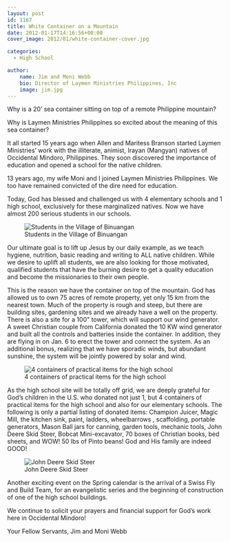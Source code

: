 ```yaml
---
layout: post
id: 1167
title: White Container on a Mountain
date: 2012-01-17T14:16:56+00:00
cover_image: 2012/01/white-container-cover.jpg

categories:
  - High School

author:
    name: Jim and Moni Webb
    bio: Director of Laymen Ministries Philippines, Inc
    image: jim.jpg
---
```


Why is a 20’ sea container sitting on top of a remote Philippine mountain?

Why is Laymen Ministries Philippines so excited about the meaning of this sea container?

It all started 15 years ago when Allen and Maritess Branson started Laymen Ministries’ work with the illiterate, animist, Irayan (Mangyan) natives of Occidental Mindoro, Philippines. They soon discovered the importance of education and opened a school for the native children.

13 years ago, my wife Moni and I joined Laymen Ministries Philippines. We too have remained convicted of the dire need for education.

Today, God has blessed and challenged us with 4 elementary schools and 1 high school, exclusively for these marginalized natives. Now we have almost 200 serious students in our schools.

<figure>
    <img class="u-zoomable" alt="Students in the Village of Binuangan" src="{{site.img_dir}}/2012/01/2012_01_01_Pic3.jpg">
    <figcaption>Students in the Village of Binuangan</figcaption>
</figure>

Our ultimate goal is to lift up Jesus by our daily example, as we teach hygiene, nutrition, basic reading and writing to ALL native children. While we desire to uplift all students, we are also looking for those motivated, qualified students that have the burning desire to get a quality education and become the missionaries to their own people.

This is the reason we have the container on top of the mountain. God has allowed us to own 75 acres of remote property, yet only 15 km from the nearest town. Much of the property is rough and steep, but there are building sites, gardening sites and we already have a well on the property. There is also a site for a 100" tower, which will support our wind generator. A sweet Christian couple from California donated the 10 KW wind generator and built all the controls and batteries inside the container. In addition, they are flying in on Jan. 6 to erect the tower and connect the system. As an additional bonus, realizing that we have sporadic winds, but abundant sunshine, the system will be jointly powered by solar and wind.

<figure>
    <img class="u-zoomable" alt="4 containers of practical items for the high school" src="{{site.img_dir}}/2012/01/2012_01_01_Pic4.jpg">
    <figcaption>4 containers of practical items for the high school</figcaption>
</figure>

As the high school site will be totally off grid, we are deeply grateful for God’s children in the U.S. who donated not just 1, but 4 containers of practical items for the high school and also for our elementary schools. The following is only a partial listing of donated items: Champion Juicer, Magic Mill, the kitchen sink, paint, ladders, wheelbarrows , scaffolding, portable generators, Mason Ball jars for canning, garden tools, mechanic tools, John Deere Skid Steer, Bobcat Mini-excavator, 70 boxes of Christian books, bed sheets, and WOW! 50 lbs of Pinto beans! God and His family are indeed GOOD!

<figure>
    <img class="u-zoomable" alt="John Deere Skid Steer" src="{{site.img_dir}}/2012/01/2012_01_01_Pic5.jpg">
    <figcaption>John Deere Skid Steer</figcaption>
</figure>

Another exciting event on the Spring calendar is the arrival of a Swiss Fly and Build Team, for an evangelistic series and the beginning of construction of one of the high school buildings.

We continue to solicit your prayers and financial support for God’s work here in Occidental Mindoro!

Your Fellow Servants,
Jim and Moni Webb
